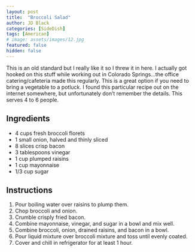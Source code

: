 ```yaml
---
layout: post
title:  "Broccoli Salad"
author: JD Black
categories: [SideDish]
tags: [American]
# image: assets/images/12.jpg
featured: false
hidden: false
---
```


This is an old standard but I really like it so I threw it in here. I actually got hooked on this stuff while working out in Colorado Springs…the office catering/cafeteria made this regularly. This is a great option if you need to bring a vegetable to a potluck. I found this particular recipe out on the internet somewhere, but unfortunately don’t remember the details. This serves 4 to 6 people.

## Ingredients
- 4 cups fresh broccoli florets
- 1 small onion, halved and thinly sliced
- 8 slices crisp bacon
- 3 tablespoons vinegar
- 1 cup plumped raisins
- 1 cup mayonnaise
- 1/3 cup sugar

## Instructions
1. Pour boiling water over raisins to plump them.
1. Chop broccoli and onion.
1. Crumble crisply fried bacon.
1. Combine mayonnaise, vinegar, and sugar in a bowl and mix well.
1. Combine broccoli, onion, drained raisins, and bacon in a bowl.
1. Pour liquid mixture over broccoli mixture and toss until evenly coated.
1. Cover and chill in refrigerator for at least 1 hour.
